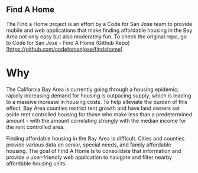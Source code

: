 ## Find A Home

The Find a Home project is an effort by a Code for San Jose team to provide mobile and web applications that make finding affordable housing in the Bay Area not only easy but also moderately fun. To check the original repo, go to Code for San Jose - Find A Home (Github Repo)[https://github.com/codeforsanjose/findahome]

# Why

The California Bay Area is currently going through a housing epidemic; rapidly increasing demand for housing is outpacing supply, which is leading to a massive increase in housing costs. To help alleviate the burden of this effect, Bay Area counties restrict rent growth and have land owners set aside rent controlled housing for those who make less than a predetermined amount - with the amount correlating strongly with the median income for the rent controlled area.

Finding affordable housing in the Bay Area is difficult. Cities and counties provide various data on senior, special needs, and family affordable housing. The goal of Find A Home is to consolidate that information and provide a user-friendly web application to navigate and filter nearby affordable housing units.

